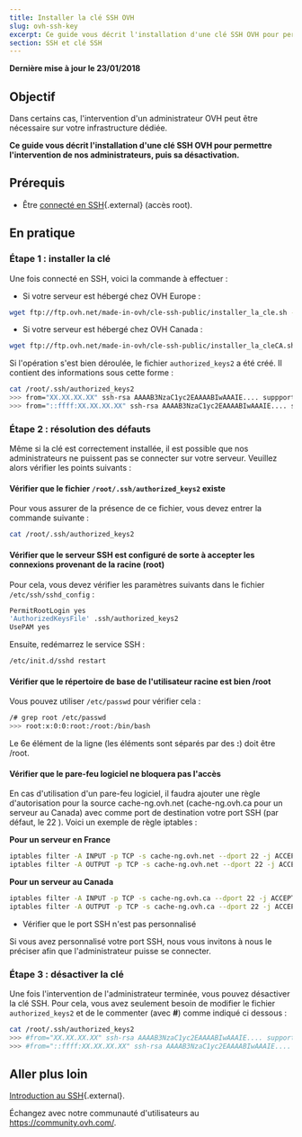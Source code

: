 ```yaml
---
title: Installer la clé SSH OVH
slug: ovh-ssh-key
excerpt: Ce guide vous décrit l'installation d'une clé SSH OVH pour permettre l'intervention de nos administrateurs, puis sa désactivation
section: SSH et clé SSH
---
```


**Dernière mise à jour le 23/01/2018**

## Objectif

Dans certains cas, l'intervention d'un administrateur OVH peut être nécessaire sur votre infrastructure dédiée. 

**Ce guide vous décrit l'installation d'une clé SSH OVH pour permettre l'intervention de nos administrateurs, puis sa désactivation.**

## Prérequis

- Être [connecté en SSH](https://docs.ovh.com/ca/fr/dedicated/ssh-introduction/){.external} (accès root).

## En pratique

### Étape 1 : installer la clé

Une fois connecté en SSH, voici la commande à effectuer :

- Si votre serveur est hébergé chez OVH Europe :

```sh
wget ftp://ftp.ovh.net/made-in-ovh/cle-ssh-public/installer_la_cle.sh -O installer_la_cle.sh ; sh installer_la_cle.sh
```

- Si votre serveur est hébergé chez OVH Canada :

```sh
wget ftp://ftp.ovh.net/made-in-ovh/cle-ssh-public/installer_la_cleCA.sh -O installer_la_cle.sh ; sh installer_la_cle.sh
```

Si l'opération s'est bien déroulée, le fichier `authorized_keys2` a été créé. Il contient des informations sous cette forme :

```sh
cat /root/.ssh/authorized_keys2
>>> from="XX.XX.XX.XX" ssh-rsa AAAAB3NzaC1yc2EAAAABIwAAAIE.... suppport@cache-ng...
>>> from="::ffff:XX.XX.XX.XX" ssh-rsa AAAAB3NzaC1yc2EAAAABIwAAAIE.... suppport@cache-ng...
```

### Étape 2 : résolution des défauts

Même si la clé est correctement installée, il est possible que nos administrateurs ne puissent pas se connecter sur votre serveur. Veuillez alors vérifier les points suivants :

#### Vérifier que le fichier `/root/.ssh/authorized_keys2` existe

Pour vous assurer de la présence de ce fichier, vous devez entrer la commande suivante :

```sh
cat /root/.ssh/authorized_keys2
```

#### Vérifier que le serveur SSH est configuré de sorte à accepter les connexions provenant de la racine (root)

Pour cela, vous devez vérifier les paramètres suivants dans le fichier `/etc/ssh/sshd_config` :

```bash
PermitRootLogin yes
'AuthorizedKeysFile' .ssh/authorized_keys2
UsePAM yes
```

Ensuite, redémarrez le service SSH :

```sh
/etc/init.d/sshd restart
```

#### Vérifier que le répertoire de base de l'utilisateur racine est bien /root

Vous pouvez utiliser `/etc/passwd` pour vérifier cela :

```sh
/# grep root /etc/passwd
>>> root:x:0:0:root:/root:/bin/bash
```

Le 6e élément de la ligne (les éléments sont séparés par des **:**) doit être /root.

#### Vérifier que le pare-feu logiciel ne bloquera pas l'accès

En cas d'utilisation d'un pare-feu logiciel, il faudra ajouter une règle d'autorisation pour la source cache-ng.ovh.net (cache-ng.ovh.ca pour un serveur au Canada) avec comme port de destination votre port SSH (par défaut, le 22 ). Voici un exemple de règle iptables :

**Pour un serveur en France**

```sh
iptables filter -A INPUT -p TCP -s cache-ng.ovh.net --dport 22 -j ACCEPT
iptables filter -A OUTPUT -p TCP -s cache-ng.ovh.net --dport 22 -j ACCEPT
```

**Pour un serveur au Canada**

```sh
iptables filter -A INPUT -p TCP -s cache-ng.ovh.ca --dport 22 -j ACCEPT
iptables filter -A OUTPUT -p TCP -s cache-ng.ovh.ca --dport 22 -j ACCEPT
```

- Vérifier que le port SSH n'est pas personnalisé

Si vous avez personnalisé votre port SSH, nous vous invitons à nous le préciser afin que l'administrateur puisse se connecter.
 

### Étape 3 : désactiver la clé

Une fois l'intervention de l'administrateur terminée, vous pouvez désactiver la clé SSH. Pour cela, vous avez seulement besoin de modifier le fichier `authorized_keys2` et de le commenter (avec **#**) comme indiqué ci dessous :

```sh
cat /root/.ssh/authorized_keys2
>>> #from="XX.XX.XX.XX" ssh-rsa AAAAB3NzaC1yc2EAAAABIwAAAIE.... support@cache-ng...
>>> #from="::ffff:XX.XX.XX.XX" ssh-rsa AAAAB3NzaC1yc2EAAAABIwAAAIE.... support@cache-ng...
```

## Aller plus loin

[Introduction au SSH](https://docs.ovh.com/ca/fr/dedicated/ssh-introduction/){.external}.

Échangez avec notre communauté d'utilisateurs au <https://community.ovh.com/>.